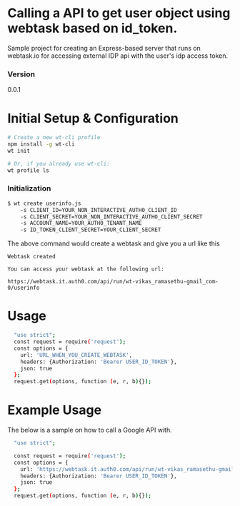 # Calling a API to get user object using webtask based on id_token.

Sample project for creating an Express-based server that runs on webtask.io for accessing external IDP api with the user's idp access token.
### Version
0.0.1
# Initial Setup & Configuration
```bash
# Create a new wt-cli profile
npm install -g wt-cli
wt init

# Or, if you already use wt-cli:
wt profile ls
```

### Initialization
```sh
$ wt create userinfo.js
    -s CLIENT_ID=YOUR_NON_INTERACTIVE_AUTH0_CLIENT_ID
    -s CLIENT_SECRET=YOUR_NON_INTERACTIVE_AUTHO_CLIENT_SECRET
    -s ACCOUNT_NAME=YOUR_AUTH0_TENANT_NAME
    -s ID_TOKEN_CLIENT_SECRET=YOUR_CLIENT_SECRET
```
The above command would create a webtask and give you a url like this
```
Webtask created

You can access your webtask at the following url:

https://webtask.it.auth0.com/api/run/wt-vikas_ramasethu-gmail_com-0/userinfo
```
# Usage
```sh
  "use strict";
  const request = require('request');
  const options = {
    url: 'URL_WHEN_YOU_CREATE_WEBTASK',
    headers: {Authorization: 'Bearer USER_ID_TOKEN'},
    json: true
  };
  request.get(options, function (e, r, b){});
```
# Example Usage

The below is a sample on how to call a Google API with.

```sh
  "use strict";

  const request = require('request');
  const options = {
    url: 'https://webtask.it.auth0.com/api/run/wt-vikas_ramasethu-gmail_com-0/userinfo',
    headers: {Authorization: 'Bearer USER_ID_TOKEN'},
    json: true
  };
  request.get(options, function (e, r, b){});
```
